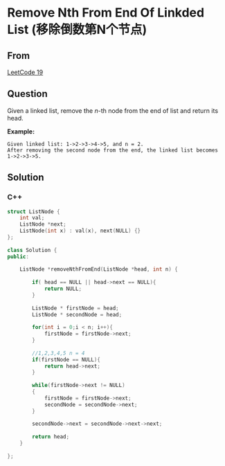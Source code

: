 # Remove Nth From End Of Linkded List (移除倒数第N个节点) 



## From

[LeetCode 19](https://leetcode.com/problems/remove-nth-node-from-end-of-list/description/)





## Question

Given a linked list, remove the *n*-th node from the end of list and return its head.

**Example:**

```
Given linked list: 1->2->3->4->5, and n = 2.
After removing the second node from the end, the linked list becomes 1->2->3->5.
```



## Solution  

### C++

```c++
struct ListNode {
    int val;
    ListNode *next;
    ListNode(int x) : val(x), next(NULL) {}
};
 
class Solution {
public:
    
    ListNode *removeNthFromEnd(ListNode *head, int n) {
        
        if( head == NULL || head->next == NULL){
            return NULL;
        }
        
        ListNode * firstNode = head;
        ListNode * secondNode = head;
        
        for(int i = 0;i < n; i++){
            firstNode = firstNode->next;
        }
        
        //1,2,3,4,5 n = 4
        if(firstNode == NULL){
            return head->next;
        }
        
        while(firstNode->next != NULL)
        {
            firstNode = firstNode->next;
            secondNode = secondNode->next;
        }
        
        secondNode->next = secondNode->next->next;
        
        return head;
    }
    
};
```

